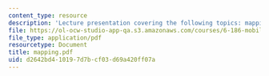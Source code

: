 ```yaml
---
content_type: resource
description: 'Lecture presentation covering the following topics: mapping and navigation.'
file: https://ol-ocw-studio-app-qa.s3.amazonaws.com/courses/6-186-mobile-autonomous-systems-laboratory-january-iap-2005/d2642bd410197d7bcf03d69a420ff07a_mapping.pdf
file_type: application/pdf
resourcetype: Document
title: mapping.pdf
uid: d2642bd4-1019-7d7b-cf03-d69a420ff07a
---
```


